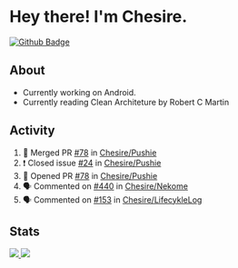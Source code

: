 # Hey there! I'm Chesire.

[![Github Badge](https://img.shields.io/badge/-Github-000?style=flat-square&logo=Github&logoColor=white&link=https://github.com/chesire)](https://github.com/chesire)

## About

<!-- Uses https://github.com/Chesire/natemoo-re -->
* Currently working on Android.
* Currently reading Clean Architeture by Robert C Martin
<!--
* Currently listening to: 
<a href="https://natemoo-re-iirbxe7wf.vercel.app/now-playing?open">
    <img src="https://natemoo-re-iirbxe7wf.vercel.app/now-playing" width="256" height="64" alt="Now Playing">
</a>  
-->

## Activity

<!-- Uses https://github.com/jamesgeorge007/github-activity-readme -->
<!--START_SECTION:activity-->
1. 🎉 Merged PR [#78](https://github.com/Chesire/Pushie/pull/78) in [Chesire/Pushie](https://github.com/Chesire/Pushie)
2. ❗️ Closed issue [#24](https://github.com/Chesire/Pushie/issues/24) in [Chesire/Pushie](https://github.com/Chesire/Pushie)
3. 💪 Opened PR [#78](https://github.com/Chesire/Pushie/pull/78) in [Chesire/Pushie](https://github.com/Chesire/Pushie)
4. 🗣 Commented on [#440](https://github.com/Chesire/Nekome/issues/440) in [Chesire/Nekome](https://github.com/Chesire/Nekome)
5. 🗣 Commented on [#153](https://github.com/Chesire/LifecykleLog/issues/153) in [Chesire/LifecykleLog](https://github.com/Chesire/LifecykleLog)
<!--END_SECTION:activity-->

## Stats

<a href="https://github-readme-stats.vercel.app/api/top-langs/?username=chesire&theme=tokyonight">
    <img src="https://github-readme-stats.vercel.app/api/top-langs/?username=chesire&layout=compact&theme=tokyonight" >
</a>
<a href="https://github-readme-stats.vercel.app/api?username=chesire&show_icons=true&theme=tokyonight">
    <img src="https://github-readme-stats.vercel.app/api?username=chesire&show_icons=true&theme=tokyonight" >
</a>  
